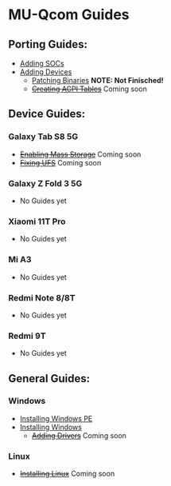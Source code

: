 # MU-Qcom Guides

## Porting Guides:

   - [Adding SOCs](https://github.com/Robotix22/MU-Qcom-Guides/blob/main/Porting/SOC.md)
   - [Adding Devices](https://github.com/Robotix22/MU-Qcom-Guides/blob/main/Porting/Device.md)
       - [Patching Binaries](https://github.com/Robotix22/MU-Qcom-Guides/blob/main/Porting/Binaries.md) **NOTE: Not Finisched!**
       - ~~[Creating ACPI Tables](https://github.com/Robotix22/MU-Qcom-Guides/blob/main/Porting/ACPI.md)~~ Coming soon

## Device Guides:

### Galaxy Tab S8 5G

   - ~~[Enabling Mass Storage](https://github.com/Robotix22/MU-Qcom-Guides/blob/main/Galaxy-Tab-S8-5G/Mass-Storage.md)~~ Coming soon
   - ~~[Fixing UFS](https://github.com/Robotix22/MU-Qcom-Guides/blob/main/Galaxy-Tab-S8-5G/Fix-UFS.md)~~ Coming soon

### Galaxy Z Fold 3 5G

   - No Guides yet

### Xiaomi 11T Pro

   - No Guides yet

### Mi A3

   - No Guides yet

### Redmi Note 8/8T

   - No Guides yet

### Redmi 9T

   - No Guides yet

## General Guides:

### Windows

   - [Installing Windows PE](https://github.com/Robotix22/MU-Qcom-Guides/blob/main/General/WinPE.md)
   - [Installing Windows](https://github.com/Robotix22/MU-Qcom-Guides/blob/main/General/Win.md)
        - ~~[Adding Drivers](https://github.com/Robotix22/MU-Qcom-Guides/blob/main/General/Win-Drivers.md)~~ Coming soon

### Linux

   - ~~[Installing Linux](https://github.com/Robotix22/MU-Qcom-Guides/blob/main/General/Linux.md)~~ Coming soon

